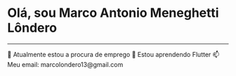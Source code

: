 # Olá, sou Marco Antonio Meneghetti Lôndero
<hr>
🔭 Atualmente estou a procura de emprego
🌱 Estou aprendendo Flutter
<!-- 👯 I’m looking to collaborate on ...-->
<!-- 🤔 I’m looking for help with ...-->
<!-- 💬 Ask me about ...-->
📫 Meu email: marcolondero13@gmail.com
<!-- ⚡ Fun fact: ...-->
